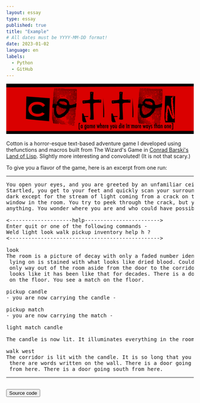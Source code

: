 ```yaml
---
layout: essay
type: essay
published: true
title: "Example"
# All dates must be YYYY-MM-DD format!
date: 2023-01-02
language: en
labels:
  - Python
  - GitHub
---
```



<img class="ui image" src="/images/cotton-header.png">

Cotton is a horror-esque text-based adventure game I developed using thefunctions and macros built from The Wizard's Game in [Conrad Barski's Land of Lisp](http://landoflisp.com/). Slightly more interesting and convoluted! (It is not that scary.)

To give you a flavor of the game, here is an excerpt from one run:

<hr>

<pre>
You open your eyes, and you are greeted by an unfamiliar ceiling.
Startled, you get to your feet and quickly scan your surroundings. It's
dark except for the stream of light coming from a crack on the only boarded
window in the room. You try to peek through the crack, but you cannot see
anything. You wonder where you are and who could have possibly brought you here.

<--------------------help------------------------>
Enter quit or one of the following commands -
Weld light look walk pickup inventory help h ?
<------------------------------------------------>

look
The room is a picture of decay with only a faded number identifying it as room-4. The bed you were
 lying on is stained with what looks like dried blood. Could it be your blood? No - it is not. The
 only way out of the room aside from the door to the corridor is a window that is boarded shut. It
 looks like it has been like that for decades. There is a door going west from here. You see a candle
 on the floor. You see a match on the floor.

pickup candle
- you are now carrying the candle -

pickup match
- you are now carrying the match -

light match candle

The candle is now lit. It illuminates everything in the room.

walk west
The corridor is lit with the candle. It is so long that you cannot see to the end. You notice that
 there are words written on the wall. There is a door going east from here. There is a way going north
 from here. There is a door going south from here.
</pre>

<hr>

<br>

<a href="https://github.com/jogarces/ics-313-text-game">
   <button class="ui black button"> <i class="large github icon"></i> Source code </button>
</a>
